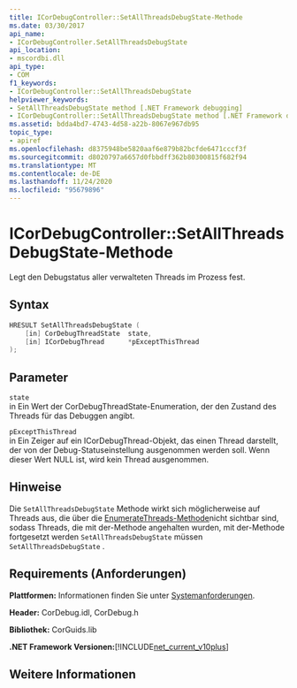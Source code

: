 ```yaml
---
title: ICorDebugController::SetAllThreadsDebugState-Methode
ms.date: 03/30/2017
api_name:
- ICorDebugController.SetAllThreadsDebugState
api_location:
- mscordbi.dll
api_type:
- COM
f1_keywords:
- ICorDebugController::SetAllThreadsDebugState
helpviewer_keywords:
- SetAllThreadsDebugState method [.NET Framework debugging]
- ICorDebugController::SetAllThreadsDebugState method [.NET Framework debugging]
ms.assetid: bdda4bd7-4743-4d58-a22b-8067e967db95
topic_type:
- apiref
ms.openlocfilehash: d8375948be5820aaf6e879b82bcfde6471cccf3f
ms.sourcegitcommit: d8020797a6657d0fbbdff362b80300815f682f94
ms.translationtype: MT
ms.contentlocale: de-DE
ms.lasthandoff: 11/24/2020
ms.locfileid: "95679896"
---
```

# <a name="icordebugcontrollersetallthreadsdebugstate-method"></a>ICorDebugController::SetAllThreadsDebugState-Methode

Legt den Debugstatus aller verwalteten Threads im Prozess fest.  
  
## <a name="syntax"></a>Syntax  
  
```cpp  
HRESULT SetAllThreadsDebugState (  
    [in] CorDebugThreadState  state,  
    [in] ICorDebugThread      *pExceptThisThread  
);  
```  
  
## <a name="parameters"></a>Parameter  

 `state`  
 in Ein Wert der CorDebugThreadState-Enumeration, der den Zustand des Threads für das Debuggen angibt.  
  
 `pExceptThisThread`  
 in Ein Zeiger auf ein ICorDebugThread-Objekt, das einen Thread darstellt, der von der Debug-Statuseinstellung ausgenommen werden soll. Wenn dieser Wert NULL ist, wird kein Thread ausgenommen.  
  
## <a name="remarks"></a>Hinweise  

 Die `SetAllThreadsDebugState` Methode wirkt sich möglicherweise auf Threads aus, die über die [EnumerateThreads-Methode](icordebugcontroller-enumeratethreads-method.md)nicht sichtbar sind, sodass Threads, die mit der-Methode angehalten wurden, mit der-Methode fortgesetzt werden `SetAllThreadsDebugState` müssen `SetAllThreadsDebugState` .  
  
## <a name="requirements"></a>Requirements (Anforderungen)  

 **Plattformen:** Informationen finden Sie unter [Systemanforderungen](../../get-started/system-requirements.md).  
  
 **Header:** CorDebug.idl, CorDebug.h  
  
 **Bibliothek:** CorGuids.lib  
  
 **.NET Framework Versionen:**[!INCLUDE[net_current_v10plus](../../../../includes/net-current-v10plus-md.md)]  
  
## <a name="see-also"></a>Weitere Informationen
